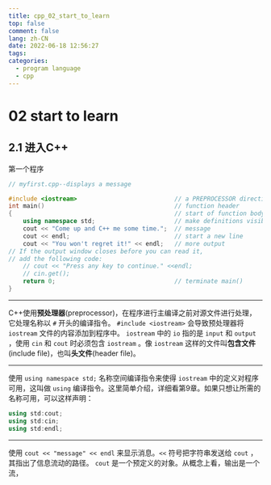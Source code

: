 ```yaml
---
title: cpp_02_start_to_learn
top: false
comment: false
lang: zh-CN
date: 2022-06-18 12:56:27
tags:
categories:
  - program language
  - cpp
---
```


# 02 start to learn

## 2.1 进入C++

第一个程序

```cpp
// myfirst.cpp--displays a message

#include <iostream>                           // a PREPROCESSOR directive
int main()                                    // function header
{                                             // start of function body
    using namespace std;                      // make definitions visible
    cout << "Come up and C++ me some time.";  // message
    cout << endl;                             // start a new line
    cout << "You won't regret it!" << endl;   // more output
// If the output window closes before you can read it,
// add the following code:
    // cout << "Press any key to continue." <<endl;
	// cin.get();                                                   
    return 0;                                 // terminate main()
}  
```

----

C++使用**预处理器**(preprocessor)，在程序进行主编译之前对源文件进行处理，它处理名称以 `#` 开头的编译指令。 `#include <iostream>` 会导致预处理器将 `iostream` 文件的内容添加到程序中。 `iostream` 中的 `io` 指的是 `input` 和 `output` ，使用 `cin` 和 `cout` 时必须包含 `iostream` 。像 `iostream` 这样的文件叫**包含文件**(include file)，也叫**头文件**(header file)。

-----

使用 `using namespace std;` 名称空间编译指令来使得 `iostream` 中的定义对程序可用，这叫做 `using` 编译指令。这里简单介绍，详细看第9章。如果只想让所需的名称可用，可以这样声明：

```c++
using std:cout;
using std:cin;
using std:endl;
```

----

使用 `cout << "message" << endl` 来显示消息。`<<` 符号把字符串发送给 `cout` ，其指出了信息流动的路径。 `cout` 是一个预定义的对象。从概念上看，输出是一个流，













